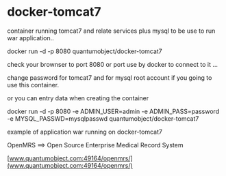 docker-tomcat7
==============

container running tomcat7 and relate services plus mysql to be use to run war application..

docker run -d -p 8080 quantumobject/docker-tomcat7

check your brownser to port 8080 or port use by docker to connect to it ... 

change password for tomcat7 and for mysql root account if you going to use this container.

or you can entry data when creating the container 

docker run -d -p 8080 -e ADMIN_USER=admin -e ADMIN_PASS=password -e MYSQL_PASSWD=mysqlpasswd quantumobject/docker-tomcat7

example of application war running on docker-tomcat7

OpenMRS ==> Open Source Enterprise Medical Record System

[www.quantumobject.com:49164/openmrs/](www.quantumobject.com:49164/openmrs/)
